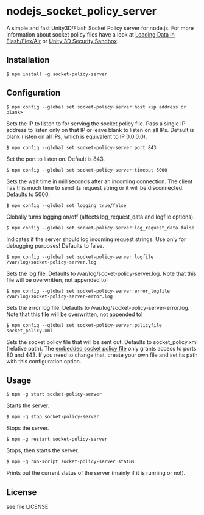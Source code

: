 # nodejs_socket_policy_server

A simple and fast Unity3D/Flash Socket Policy server for node.js. For more
information about socket policy files have a look at [Loading Data in Flash/Flex/Air](http://help.adobe.com/en_US/as3/dev/WS5b3ccc516d4fbf351e63e3d118a9b90204-7c60.html) or [Unity 3D Security Sandbox](http://docs.unity3d.com/Manual/SecuritySandbox.html).

## Installation

    $ npm install -g socket-policy-server

## Configuration

    $ npm config --global set socket-policy-server:host <ip address or blank>

Sets the IP to listen to for serving the socket policy file. Pass a single IP
address to listen only on that IP or leave blank to listen on all IPs. Default
is blank (listen on all IPs, which is equivalent to IP 0.0.0.0).

    $ npm config --global set socket-policy-server:port 843

Set the port to listen on. Default is 843.

    $ npm config --global set socket-policy-server:timeout 5000

Sets the wait time in milliseconds after an incoming connection. The client has
this much time to send its request string or it will be disconnected. Defaults
to 5000.

    $ npm config --global set logging true/false

Globally turns logging on/off (affects log_request_data and logfile options).

    $ npm config --global set socket-policy-server:log_request_data false

Indicates if the server should log incoming request strings. Use only for
debugging purposes! Defaults to false.

    $ npm config --global set socket-policy-server:logfile /var/log/socket-policy-server.log

Sets the log file. Defaults to /var/log/socket-policy-server.log.
Note that this file will be overwritten, not appended to!

    $ npm config --global set socket-policy-server:error_logfile /var/log/socket-policy-server-error.log

Sets the error log file. Defaults to /var/log/socket-policy-server-error.log.
Note that this file will be overwritten, not appended to!

    $ npm config --global set socket-policy-server:policyfile socket_policy.xml

Sets the socket policy file that will be sent out. Defaults to socket_policy.xml
(relative path). The [embedded socket policy file](https://github.com/bichinger/nodejs_socket_policy_server/blob/master/socket_policy.xml) only grants access to
ports 80 and 443. If you need to change that, create your own file and set its
path with this configuration option.

## Usage

    $ npm -g start socket-policy-server

Starts the server.

    $ npm -g stop socket-policy-server

Stops the server.

    $ npm -g restart socket-policy-server

Stops, then starts the server.

    $ npm -g run-script socket-policy-server status

Prints out the current status of the server (mainly if it is running or not).

## License
see file LICENSE
